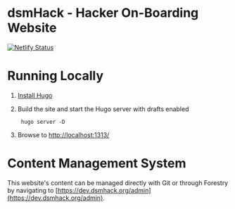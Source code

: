 # dsmHack - Hacker On-Boarding Website

[![Netlify Status](https://api.netlify.com/api/v1/badges/badbb5bc-ac64-46b2-b793-526522a4ce1d/deploy-status)](https://app.netlify.com/sites/devdsmhackorg-99201/deploys)

# Running Locally

1. [Install Hugo](https://gohugo.io/getting-started/quick-start/#step-1-install-hugo)

1. Build the site and start the Hugo server with drafts enabled

        hugo server -D

1. Browse to [http://localhost:1313/](http://localhost:1313/)

# Content Management System

This website's content can be managed directly with Git or through Forestry by navigating to [https://dev.dsmhack.org/admin](https://dev.dsmhack.org/admin).
